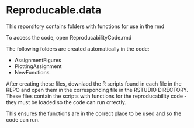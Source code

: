 # Reproducable.data

This reporsitory contains folders with functions for use in the rmd

To access the code, open ReproducabilityCode.rmd

The following folders are created automatically in the code:

- AssignmentFigures
- PlottingAssignment
- NewFunctions

After creating these files, downlaod the R scripts found in each file in the REPO and open them in the corresponding file in the RSTUDIO DIRECTORY. These files contain the scripts with functions for the reproducability code - they must be loaded so the code can run crrectly.

This ensures the functions are in the correct place to be used and so the code can run.
